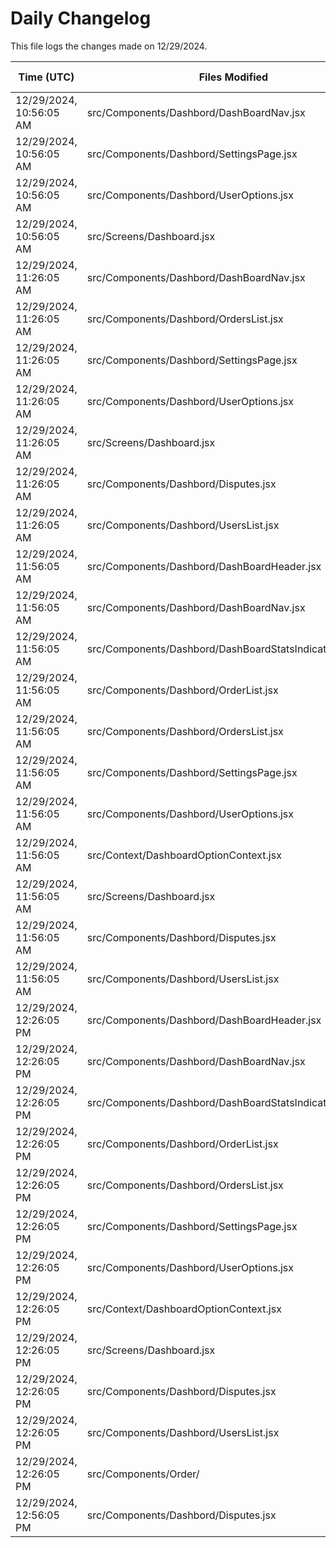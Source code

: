 # Daily Changelog

This file logs the changes made on 12/29/2024.

| Time (UTC)             | Files Modified                    | Changes (Addition/Deletion) |
|------------------------|-----------------------------------|-----------------------------|
| 12/29/2024, 10:56:05 AM | src/Components/Dashbord/DashBoardNav.jsx | 3 Additions & 2 Deletions |
| 12/29/2024, 10:56:05 AM | src/Components/Dashbord/SettingsPage.jsx | 0 Additions & 8 Deletions |
| 12/29/2024, 10:56:05 AM | src/Components/Dashbord/UserOptions.jsx | 26 Additions & 10 Deletions |
| 12/29/2024, 10:56:05 AM | src/Screens/Dashboard.jsx | 4 Additions & 2 Deletions |
| 12/29/2024, 11:26:05 AM | src/Components/Dashbord/DashBoardNav.jsx | 3 Additions & 2 Deletions|
| 12/29/2024, 11:26:05 AM | src/Components/Dashbord/OrdersList.jsx | 0 Additions & 0 Deletions|
| 12/29/2024, 11:26:05 AM | src/Components/Dashbord/SettingsPage.jsx | 0 Additions & 8 Deletions|
| 12/29/2024, 11:26:05 AM | src/Components/Dashbord/UserOptions.jsx | 26 Additions & 10 Deletions|
| 12/29/2024, 11:26:05 AM | src/Screens/Dashboard.jsx | 9 Additions & 3 Deletions|
| 12/29/2024, 11:26:05 AM | src/Components/Dashbord/Disputes.jsx | 0 Additions & 0 Deletions|
| 12/29/2024, 11:26:05 AM | src/Components/Dashbord/UsersList.jsx | 0 Additions & 0 Deletions|
| 12/29/2024, 11:56:05 AM | src/Components/Dashbord/DashBoardHeader.jsx | 2 Additions & 1 Deletions|
| 12/29/2024, 11:56:05 AM | src/Components/Dashbord/DashBoardNav.jsx | 3 Additions & 2 Deletions|
| 12/29/2024, 11:56:05 AM | src/Components/Dashbord/DashBoardStatsIndicatorCards.jsx | 10 Additions & 2 Deletions|
| 12/29/2024, 11:56:05 AM | src/Components/Dashbord/OrderList.jsx | 39 Additions & 9 Deletions|
| 12/29/2024, 11:56:05 AM | src/Components/Dashbord/OrdersList.jsx | 0 Additions & 0 Deletions|
| 12/29/2024, 11:56:05 AM | src/Components/Dashbord/SettingsPage.jsx | 0 Additions & 8 Deletions|
| 12/29/2024, 11:56:05 AM | src/Components/Dashbord/UserOptions.jsx | 28 Additions & 10 Deletions|
| 12/29/2024, 11:56:05 AM | src/Context/DashboardOptionContext.jsx | 10 Additions & 3 Deletions|
| 12/29/2024, 11:56:05 AM | src/Screens/Dashboard.jsx | 101 Additions & 32 Deletions|
| 12/29/2024, 11:56:05 AM | src/Components/Dashbord/Disputes.jsx | 0 Additions & 0 Deletions|
| 12/29/2024, 11:56:05 AM | src/Components/Dashbord/UsersList.jsx | 0 Additions & 0 Deletions|
| 12/29/2024, 12:26:05 PM | src/Components/Dashbord/DashBoardHeader.jsx | 3 Additions & 1 Deletions|
| 12/29/2024, 12:26:05 PM | src/Components/Dashbord/DashBoardNav.jsx | 3 Additions & 2 Deletions|
| 12/29/2024, 12:26:05 PM | src/Components/Dashbord/DashBoardStatsIndicatorCards.jsx | 10 Additions & 2 Deletions|
| 12/29/2024, 12:26:05 PM | src/Components/Dashbord/OrderList.jsx | 40 Additions & 9 Deletions|
| 12/29/2024, 12:26:05 PM | src/Components/Dashbord/OrdersList.jsx | 0 Additions & 0 Deletions|
| 12/29/2024, 12:26:05 PM | src/Components/Dashbord/SettingsPage.jsx | 0 Additions & 8 Deletions|
| 12/29/2024, 12:26:05 PM | src/Components/Dashbord/UserOptions.jsx | 40 Additions & 4 Deletions|
| 12/29/2024, 12:26:05 PM | src/Context/DashboardOptionContext.jsx | 10 Additions & 3 Deletions|
| 12/29/2024, 12:26:05 PM | src/Screens/Dashboard.jsx | 112 Additions & 32 Deletions|
| 12/29/2024, 12:26:05 PM | src/Components/Dashbord/Disputes.jsx | 0 Additions & 0 Deletions|
| 12/29/2024, 12:26:05 PM | src/Components/Dashbord/UsersList.jsx | 0 Additions & 0 Deletions|
| 12/29/2024, 12:26:05 PM | src/Components/Order/ | 0 Additions & 0 Deletions|
| 12/29/2024, 12:56:05 PM | src/Components/Dashbord/Disputes.jsx | 2 Additions & 0 Deletions|
